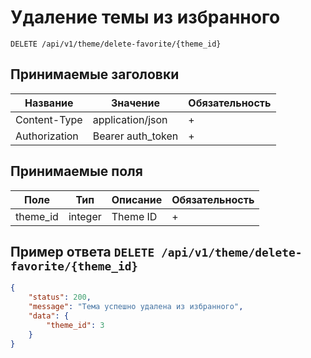 Удаление темы из избранного
========================

`DELETE /api/v1/theme/delete-favorite/{theme_id}`

## Принимаемые заголовки

| Название           | Значение             | Обязательность |
|--------------------|----------------------|----------------|
| Content-Type       | application/json     | +              |
| Authorization      | Bearer auth_token    | +              |

## Принимаемые поля

| Поле               | Тип                  | Описание       | Обязательность |
|--------------------|----------------------|----------------|----------------|
| theme_id           | integer              | Theme ID       | +              |


Пример ответа `DELETE /api/v1/theme/delete-favorite/{theme_id}`
----------------------------------------------------------

```json
{
    "status": 200,
    "message": "Тема успешно удалена из избранного",
    "data": {
        "theme_id": 3
    }
}
```